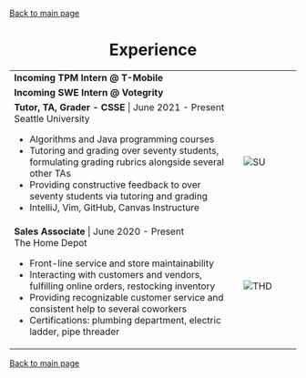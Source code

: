 [Back to main page](./../README.md)

<h1 align="center">Experience</h1>
<table>
  <tr>
    <td width="80%">
      <b>Incoming TPM Intern @ T-Mobile</b>
    </td>
    <td></td>
  </tr>
  <tr>
    <td>
      <b>Incoming SWE Intern @ Votegrity</b>
    </td>
    <td></td>
  </tr>
  <tr>
    <td>
      <b>Tutor, TA, Grader - CSSE</b> | June 2021 - Present<br />
      Seattle University<br />
      <ul>
        <li>Algorithms and Java programming courses</li>
        <li>Tutoring and grading over seventy students, formulating grading rubrics alongside several other TAs</li>
        <li>Providing constructive feedback to over seventy students via tutoring and grading</li>
        <li>IntelliJ, Vim, GitHub, Canvas Instructure</li>
      </ul>
    </td>
    <td><image alt="SU" src="https://user-images.githubusercontent.com/77815463/150693411-28d04330-c00d-46a1-a18a-3bc3b96acb0a.jpg" /></td>
  </tr>
  <tr>
    <td>
      <b>Sales Associate</b> | June 2020 - Present<br />
      The Home Depot<br />
      <ul>
        <li>Front-line service and store maintainability</li>
        <li>Interacting with customers and vendors, fulfilling online orders, restocking inventory</li>
        <li>Providing recognizable customer service and consistent help to several coworkers</li>
        <li>Certifications: plumbing department, electric ladder, pipe threader</li>
      </ul>
    </td>
    <td><image alt="THD" src="https://user-images.githubusercontent.com/77815463/151709294-1b836044-b8d5-4c57-95cf-4d14bf307fb4.png" /></td>
  </tr>
</table>

<!-- # Experience

**Student IT Architecture Competition VII** | December 2021 - Present\
Community of IT Architecture Practitioners\
• Designing architecture for a hypothetical app with a focus on sustainability

---

**Seattle University** | June 2021 - Present\
Computer Science Teaching Assistant\
• Algorithms and Java programming courses\
• Tutoring and grading over seventy students, formulating grading rubrics alongside several other TAs\
• Providing constructive feedback to over seventy students via tutoring and grading\
• IntelliJ, Vim, GitHub, Canvas Instructure

---

**The Home Depot** | June 2020 - Present\
Sales Associate\
• Front-line service and store maintainability\
• Interacting with customers and vendors, fulfilling online orders, restocking inventory\
• Providing recognizable customer service and consistent help to several coworkers\
• Certifications: plumbing department, electric ladder, pipe threader

--- -->

[Back to main page](./../README.md)
